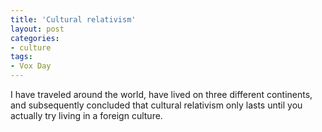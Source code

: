 ```yaml
---
title: 'Cultural relativism'
layout: post
categories:
- culture
tags:
- Vox Day
---
```


I have traveled around the world, have lived on three different continents, and subsequently concluded that cultural relativism only lasts until you actually try living in a foreign culture.